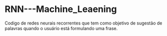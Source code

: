 # RNN---Machine_Leaening
Codigo de redes neurais recorrentes que tem como objetivo de sugestão de palavras quando o usuário está formulando uma frase.
